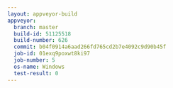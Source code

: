```yaml
---
layout: appveyor-build
appveyor:
  branch: master
  build-id: 51125518
  build-number: 626
  commit: b04f0914a6aad266fd765cd2b7e4092c9d90b45f
  job-id: 01exq9poxwt8ki97
  job-number: 5
  os-name: Windows
  test-result: 0
---
```

